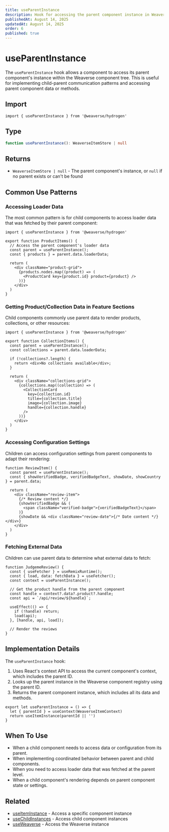 ```yaml
---
title: useParentInstance
description: Hook for accessing the parent component instance in Weaverse Hydrogen components.
publishedAt: August 14, 2025
updatedAt: August 14, 2025
order: 6
published: true
---
```


# useParentInstance

The `useParentInstance` hook allows a component to access its parent component's instance within the Weaverse component tree. This is useful for implementing child-parent communication patterns and accessing parent component data or methods.

## Import

```tsx
import { useParentInstance } from '@weaverse/hydrogen'
```

## Type

```typescript
function useParentInstance(): WeaverseItemStore | null
```

## Returns

- `WeaverseItemStore | null` - The parent component's instance, or `null` if no parent exists or can't be found

## Common Use Patterns

### Accessing Loader Data

The most common pattern is for child components to access loader data that was fetched by their parent component:

```tsx
import { useParentInstance } from '@weaverse/hydrogen'

export function ProductItems() {
  // Access the parent component's loader data
  const parent = useParentInstance();
  const { products } = parent.data.loaderData;
  
  return (
    <div className="product-grid">
      {products.nodes.map((product) => (
        <ProductCard key={product.id} product={product} />
      ))}
    </div>
  )
}
```

### Getting Product/Collection Data in Feature Sections

Child components commonly use parent data to render products, collections, or other resources:

```tsx
import { useParentInstance } from '@weaverse/hydrogen'

export function CollectionItems() {
  const parent = useParentInstance();
  const collections = parent.data.loaderData;
  
  if (!collections?.length) {
    return <div>No collections available</div>;
  }
  
  return (
    <div className="collections-grid">
      {collections.map((collection) => (
        <CollectionCard 
          key={collection.id} 
          title={collection.title}
          image={collection.image}
          handle={collection.handle}
        />
      ))}
    </div>
  )
}
```

### Accessing Configuration Settings

Children can access configuration settings from parent components to adapt their rendering:

```tsx
function ReviewItem() {
  const parent = useParentInstance();
  const { showVerifiedBadge, verifiedBadgeText, showDate, showCountry } = parent.data;
  
  return (
    <div className="review-item">
      {/* Review content */}
      {showVerifiedBadge && (
        <span className="verified-badge">{verifiedBadgeText}</span>
      )}
      {showDate && <div className="review-date">{/* Date content */}</div>}
    </div>
  )
}
```

### Fetching External Data

Children can use parent data to determine what external data to fetch:

```tsx
function JudgemeReview() {
  const { useFetcher } = useRemixRuntime();
  const { load, data: fetchData } = useFetcher();
  const context = useParentInstance();
  
  // Get the product handle from the parent component
  const handle = context?.data?.product?.handle;
  const api = `/api/review/${handle}`;
  
  useEffect(() => {
    if (!handle) return;
    load(api);
  }, [handle, api, load]);
  
  // Render the reviews
}
```

## Implementation Details

The `useParentInstance` hook:

1. Uses React's context API to access the current component's context, which includes the parent ID.
2. Looks up the parent instance in the Weaverse component registry using the parent ID.
3. Returns the parent component instance, which includes all its data and methods.

```tsx
export let useParentInstance = () => {
  let { parentId } = useContext(WeaverseItemContext)
  return useItemInstance(parentId || '')
}
```

## When To Use

- When a child component needs to access data or configuration from its parent.
- When implementing coordinated behavior between parent and child components.
- When you need to access loader data that was fetched at the parent level.
- When a child component's rendering depends on parent component state or settings.

## Related

- [useItemInstance](/docs/api/use-item-instance) - Access a specific component instance
- [useChildInstances](/docs/api/use-child-instances) - Access child component instances
- [useWeaverse](/docs/api/use-weaverse) - Access the Weaverse instance
